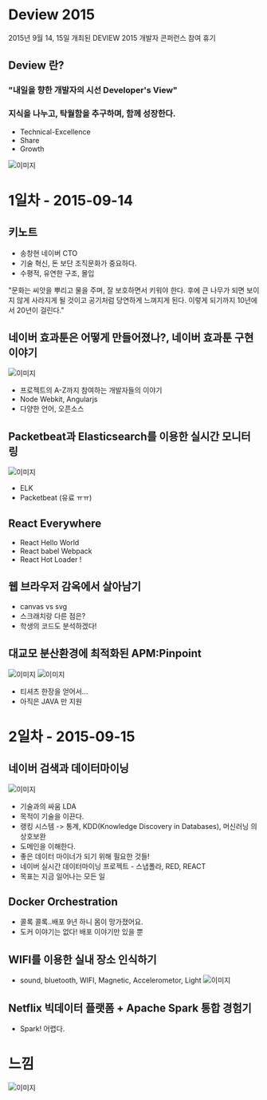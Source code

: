 # Deview 2015

2015년 9월 14, 15일 개최된 DEVIEW 2015 개발자 콘퍼런스 참여 휴기

## Deview 란?
### "내일을 향한 개발자의 시선 Developer's View"
### 지식을 나누고, 탁월함을 추구하며, 함께 성장한다.

* Technical-Excellence
* Share
* Growth

![이미지](./image/deview1.jpg)

# 1일차 - 2015-09-14
## 키노트
* 송창현 네이버 CTO
* 기술 혁신, 돈 보단 조직문화가 중요하다.
* 수평적, 유연한 구조, 몰입

"문화는 씨앗을 뿌리고 물을 주며, 잘 보호하면서 키워야 한다. 후에 큰 나무가 되면 보이지 않게 사라지게 될 것이고 공기처럼 당연하게 느껴지게 된다. 이렇게 되기까지 10년에서 20년이 걸린다."

## 네이버 효과툰은 어떻게 만들어졌나?, 네이버 효과툰 구현 이야기
![이미지](./image/deview2.jpg)
* 프로젝트의 A-Z까지 참여하는 개발자들의 이야기
* Node Webkit, Angularjs
* 다양한 언어, 오픈소스

## Packetbeat과 Elasticsearch를 이용한 실시간 모니터링
![이미지](./image/deview3.jpg)
* ELK
* Packetbeat (유료 ㅠㅠ)

## React Everywhere
* React Hello World
* React babel Webpack
* React Hot Loader !

## 웹 브라우저 감옥에서 살아남기
* canvas vs svg
* 스크래치랑 다른 점은?
* 학생의 코드도 분석하겠다!

## 대교모 분산환경에 최적화된 APM:Pinpoint
![이미지](./image/deview6.jpg)
![이미지](./image/deview5.jpg)
* 티셔츠 한장을 얻어서...
* 아직은 JAVA 만 지원

# 2일차 - 2015-09-15
## 네이버 검색과 데이터마이닝
![이미지](./image/deview7.jpg)
* 기술과의 싸움 LDA
* 목적이 기술을 이끈다.
* 랭킹 시스템 -> 통계, KDD(Knowledge Discovery in Databases), 머신러닝 의 상호보완
* 도메인을 이해한다.
* 좋은 데이터 마이너가 되기 위해 필요한 것들!
* 네이버 실시간 데이터마이닝 프로젝트 - 스냅폴라, RED, REACT
* 목표는 지금 일어나는 모든 일

## Docker Orchestration
* 콜록 콜록..배포 9년 하니 몸이 망가졌어요.
* 도커 이야기는 없다! 배포 이야기만 있을 뿐

## WIFI를 이용한 실내 장소 인식하기
* sound, bluetooth, WIFI, Magnetic, Accelerometor, Light
![이미지](./image/deview8.jpg)

## Netflix 빅데이터 플랫폼 + Apache Spark 통합 경험기
* Spark! 어렵다.

# 느낌
![이미지](./image/deview9.jpeg)
